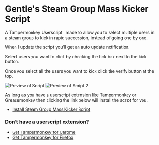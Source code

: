 

# Gentle's Steam Group Mass Kicker Script
A Tampermonkey Userscript I made to allow you to select multiple users in a steam group to kick in rapid succession, instead of going one by one.

When I update the script you'll get an auto update notification.

Select users you want to click by checking the tick box next to the kick button. 

Once you select all the users you want to kick click the verify button at the top.


![Preview of Script](https://i.imgur.com/0FpCtkc.png)
![Preview of Script 2](https://i.imgur.com/tHUfC0W.png)


As long as you have a userscript extension like Tampermonkey or Greasemonkey then clicking the link below will install the script for you.
* [Install Steam Group Mass Kicker Script](https://github.com/GentlePuppet/Gentles_Tampermonkey_Userscripts/raw/main/Steam%20Group%20Mass%20Kicker/Steam%20Group%20Mass%20Kicker%20Script.user.js)

### Don't have a userscript extension?
* [Get Tampermonkey for Chrome](https://chrome.google.com/webstore/detail/tampermonkey/dhdgffkkebhmkfjojejmpbldmpobfkfo?hl=en)
* [Get Tampermonkey for Firefox](https://addons.mozilla.org/en-US/firefox/addon/tampermonkey/)
